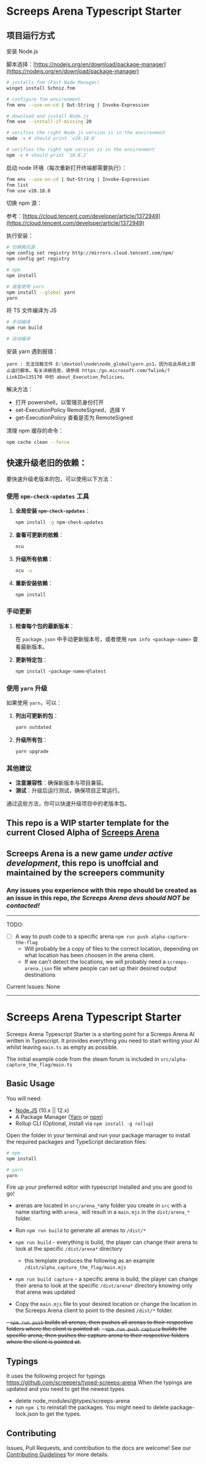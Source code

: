 # Screeps Arena Typescript Starter

## 项目运行方式

安装 Node.js

脚本选择：[https://nodejs.org/en/download/package-manager](https://nodejs.org/en/download/package-manager)

```bash
# installs fnm (Fast Node Manager)
winget install Schniz.fnm

# configure fnm environment
fnm env --use-on-cd | Out-String | Invoke-Expression

# download and install Node.js
fnm use --install-if-missing 20

# verifies the right Node.js version is in the environment
node -v # should print `v20.18.0`

# verifies the right npm version is in the environment
npm -v # should print `10.8.2`
```

启动 node 环境（每次重新打开终端都需要执行）：

```bash
fnm env --use-on-cd | Out-String | Invoke-Expression
fnm list
fnm use v20.18.0
```

切换 npm 源：

参考：[https://cloud.tencent.com/developer/article/1372949](https://cloud.tencent.com/developer/article/1372949)

执行安装：

```bash
# 切换腾讯源
npm config set registry http://mirrors.cloud.tencent.com/npm/
npm config get registry

# npm
npm install

# 或者使用 yarn
npm install --global yarn
yarn
```

将 TS 文件编译为 JS

```bash
# 手动编译
npm run build

# 自动编译
```

安装 yarn 遇到报错：

`yarn : 无法加载文件 D:\devtool\node\node_global\yarn.ps1，因为在此系统上禁止运行脚本。有关详细信息，请参阅 https:/go.microsoft.com/fwlink/?LinkID=135170 中的 about_Execution_Policies。`

解决方法：

- 打开 powershell，以管理员身份打开
- set-ExecutionPolicy RemoteSigned，选择 Y
- get-ExecutionPolicy 查看是否为 RemoteSigned

清理 npm 缓存的命令：

```bash
npm cache clean --force
```

## 快速升级老旧的依赖：

要快速升级老版本的包，可以使用以下方法：

### 使用 `npm-check-updates` 工具

1. **全局安装 `npm-check-updates`**：

   ```bash
   npm install -g npm-check-updates
   ```

2. **查看可更新的依赖**：

   ```bash
   ncu
   ```

3. **升级所有依赖**：

   ```bash
   ncu -u
   ```

4. **重新安装依赖**：

   ```bash
   npm install
   ```

### 手动更新

1. **检查每个包的最新版本**：

   在 `package.json` 中手动更新版本号，或者使用 `npm info <package-name>` 查看最新版本。

2. **更新特定包**：

   ```bash
   npm install <package-name>@latest
   ```

### 使用 `yarn` 升级

如果使用 `yarn`，可以：

1. **列出可更新的包**：

   ```bash
   yarn outdated
   ```

2. **升级所有包**：

   ```bash
   yarn upgrade
   ```

### 其他建议

- **注意兼容性**：确保新版本与项目兼容。
- **测试**：升级后运行测试，确保项目正常运行。

通过这些方法，你可以快速升级项目中的老版本包。

## This repo is a WIP starter template for the current Closed Alpha of [Screeps Arena](https://store.steampowered.com/app/1137320/Screeps_Arena/)

## Screeps Arena is a new game _under active development_, this repo is unoffcial and maintained by the screepers community

### Any issues you experience with this repo should be created as an issue in this repo, _the Screeps Arena devs should NOT be contacted!_

---

TODO:

- [ ] A way to push code to a specific arena `npm run push alpha-capture-the-flag`
  - Will probably be a copy of files to the correct location, depending on what location has been choosen in the arena client.
  - If we can't detect the locations, we will probably need a `screeps-arena.json` file where people can set up their desired output destinations

Current Issues:
None

---

# Screeps Arena Typescript Starter

Screeps Arena Typescript Starter is a starting point for a Screeps Arena AI written in Typescript. It provides everything you need to start writing your AI whilst leaving `main.ts` as empty as possible.

The initial example code from the steam forum is included in `src/alpha-capture_the_flag/main.ts`

## Basic Usage

You will need:

- [Node.JS](https://nodejs.org/en/download) (10.x || 12.x)
- A Package Manager ([Yarn](https://yarnpkg.com/en/docs/getting-started) or [npm](https://docs.npmjs.com/getting-started/installing-node))
- Rollup CLI (Optional, install via `npm install -g rollup`)

Open the folder in your terminal and run your package manager to install the required packages and TypeScript declaration files:

```bash
# npm
npm install

# yarn
yarn
```

Fire up your preferred editor with typescript installed and you are good to go!

- arenas are located in `src/arena_*`any folder you create in `src` with a name starting with `arena_` will result in a `main.mjs` in the `dist/arena_*` folder.
- Run `npm run build` to generate all arenas to `/dist/*`
- `npm run build` - everything is build, the player can change their arena to look at the specific `/dist/arena*` directory

  - this template produces the following as an example `/dist/alpha_capture_the_flag/main.mjs`

- `npm run build capture` - a specific arena is build, the player can change their arena to look at the specific `/dist/arena*` directory knowing only that arena was updated
- Copy the `main.mjs` file to your desired location or change the location in the Screeps Arena client to point to the desired `/dist/*` folder.

~~- `npm run push` builds all arenas, then pushes all arenas to their respective folders where the client is pointed at.~~
~~- `npm run push capture` builds the specific arena, then pushes the capture arena to their respective folders where the client is pointed at.~~

## Typings

It uses the following project for typings https://github.com/screepers/typed-screeps-arena
When the typings are updated and you need to get the newest types

- delete node_modules/@types/screeps-arena
- run `npm i` to reinstall the packages. You might need to delete package-lock.json to get the types.

## Contributing

Issues, Pull Requests, and contribution to the docs are welcome! See our [Contributing Guidelines](CONTRIBUTING.md) for more details.
